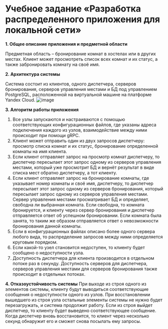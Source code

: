 # Учебное задание «Разработка распределенного приложения для локальной сети»

**1. Общее описание приложения и предметной области**

Предметная область – бронирование комнат в хостелах или в других местах. Клиент может просмотреть список всех комнат и их статус, а также забронировать комнату на своё имя.

**2. Архитектура системы**

Система состоит из клиентов, одного диспетчера, серверов бронирования, серверов управления местами и БД под управлением PostgreSQL, расположенной на виртуальной машине на платформе Yandex Cloud.
![image](https://github.com/CVH4OYC/Room_reservation/assets/166644659/ff4e7c64-5fa4-4b05-8f40-721533f9cf76)

**3. Алгоритм работы приложения**
1.	Все узлы запускаются и настраиваются с помощью соответствующих конфигурационных файлов, где указаны адреса подключения каждого из узлов, взаимодействие между ними происходит при помощи gRPC.
2.	Клиент может отправить один из двух запросов диспетчеру: просмотр списка комнат и их статус, бронирование определенной комнаты на имя клиента.
3.	Если клиент отправляет запрос на просмотр комнат диспетчеру, то диспетчер пересылает этот запрос одному из серверов управления местами, который уже просмотрит БД и вернёт результат в виде списка мест обратно диспетчеру, а тот клиенту.
4.	Если клиент отправляет запрос на бронирование комнаты, где указывает номер комнаты и своё имя, диспетчеру, то диспетчер пересылает этот запрос одному из серверов бронирования, который пересылает запрос одному из серверов управления местами. Сервер управления местами просматривает БД и определяет, свободна ли выбранная комната. Если свободна, то комната бронируется, и клиенту через сервер бронирования и диспетчер отправляется ответ об успешном бронировании. Если комната была занята, то таким же образом отправляется ответ о невозможности бронирования данной комнаты.
5.	Если в конфигурационных файлах описано более одного сервера любого вида, то распределение запросов между ними определяется круговым порядком.
6.	Если какой-то узел становится недоступен, то клиенту будет сообщено о недоступности узла.
7.	Доступность диспетчера для клиента производится в отдельном потоке раз в секунду. Доступность серверов для диспетчера, серверов управления местами для серверов бронирования также происходит в отдельных потоках.

**4. Отказоустойчивость системы**
При выходе из строя одного из элементов системы, клиенту будут выводиться соответствующие сообщения о недоступности одного из узлов. При восстановлении вышедшего из строя узла остальные элементы системы не нужно будет перезагружать, и система продолжит работу. 
Если из строя выйдет диспетчер, то клиенту будет выведено соответствующее сообщение. Когда диспетчер вновь восстановится, то клиент через несколько секунд обнаружит его и сможет снова посылать ему запросы.
